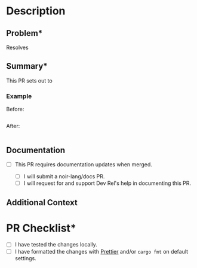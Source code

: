 # Description

<!-- Thanks for taking the time to improve Noir! -->
<!-- Please fill out all fields marked with an asterisk (*). -->

## Problem\*

<!-- Describe the problem this Pull Request (PR) resolves / link to the GitHub Issue that describes the problem. -->

Resolves <!-- Link to GitHub Issue -->

## Summary\*

<!-- Describe the changes in this PR, particularly breaking changes if any. -->

This PR sets out to

### Example

<!-- Code / step-by-step example(s) to demonstrate the effect of this PR. -->

Before:

```

```

After:

```

```

## Documentation

- [ ] This PR requires documentation updates when merged.

  <!-- If checked, check one of the following: -->

  - [ ] I will submit a noir-lang/docs PR.

  <!-- Submit a PR on https://github.com/noir-lang/docs. Thank you! -->

  - [ ] I will request for and support Dev Rel's help in documenting this PR.

  <!-- List / describe what needs to be documented. -->
  <!-- Dev Rel will reach out for clarifications when needed. Thank you! -->

## Additional Context

<!-- Supplement further information if applicable. -->

# PR Checklist\*

- [ ] I have tested the changes locally.
- [ ] I have formatted the changes with [Prettier](https://prettier.io/) and/or `cargo fmt` on default settings.
